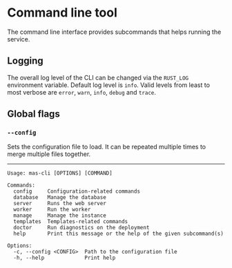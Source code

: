 # Command line tool

The command line interface provides subcommands that helps running the service.

## Logging

The overall log level of the CLI can be changed via the `RUST_LOG` environment variable.
Default log level is `info`.
Valid levels from least to most verbose are `error`, `warn`, `info`, `debug` and `trace`.

## Global flags

### `--config`

Sets the configuration file to load.
It can be repeated multiple times to merge multiple files together.

---

```
Usage: mas-cli [OPTIONS] [COMMAND]

Commands:
  config     Configuration-related commands
  database   Manage the database
  server     Runs the web server
  worker     Run the worker
  manage     Manage the instance
  templates  Templates-related commands
  doctor     Run diagnostics on the deployment
  help       Print this message or the help of the given subcommand(s)

Options:
  -c, --config <CONFIG>  Path to the configuration file
  -h, --help             Print help
```
